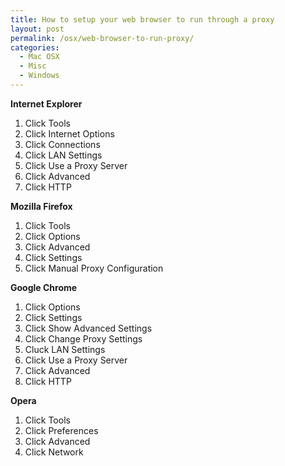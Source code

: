 ```yaml
---
title: How to setup your web browser to run through a proxy
layout: post
permalink: /osx/web-browser-to-run-proxy/
categories:
  - Mac OSX
  - Misc
  - Windows
---
```

**Internet Explorer**

  1. Click Tools
  2. Click Internet Options
  3. Click Connections
  4. Click LAN Settings
  5. Click Use a Proxy Server
  6. Click Advanced
  7. Click HTTP

**Mozilla Firefox**

  1. Click Tools
  2. Click Options
  3. Click Advanced
  4. Click Settings
  5. Click Manual Proxy Configuration

**Google Chrome**

  1. Click Options
  2. Click Settings
  3. Click Show Advanced Settings
  4. Click Change Proxy Settings
  5. Cluck LAN Settings
  6. Click Use a Proxy Server
  7. Click Advanced
  8. Click HTTP

**Opera**

  1. Click Tools
  2. Click Preferences
  3. Click Advanced
  4. Click Network
